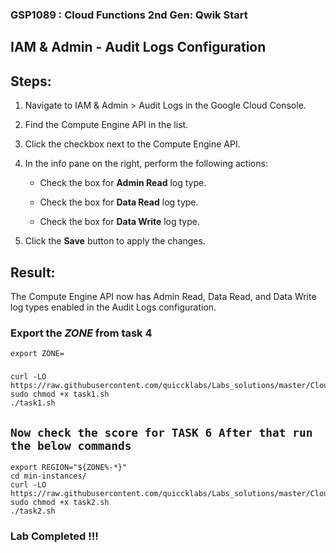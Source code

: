 ### GSP1089 : Cloud Functions 2nd Gen: Qwik Start 


## IAM & Admin - Audit Logs Configuration

## Steps:

1. Navigate to IAM & Admin > Audit Logs in the Google Cloud Console.

2. Find the Compute Engine API in the list.

3. Click the checkbox next to the Compute Engine API.

4. In the info pane on the right, perform the following actions:

   - Check the box for **Admin Read** log type.
   
   - Check the box for **Data Read** log type.
   
   - Check the box for **Data Write** log type.

5. Click the **Save** button to apply the changes.

## Result:

The Compute Engine API now has Admin Read, Data Read, and Data Write log types enabled in the Audit Logs configuration.

### Export the ***ZONE*** from task 4

```
export ZONE=
```


###
###

```
curl -LO https://raw.githubusercontent.com/quiccklabs/Labs_solutions/master/Cloud%20Functions%202nd%20GenQwik%20Start/task1.sh
sudo chmod +x task1.sh
./task1.sh
```

## ``` Now check the score for TASK 6 After that run the below commands ```


```
export REGION="${ZONE%-*}"
cd min-instances/
curl -LO https://raw.githubusercontent.com/quiccklabs/Labs_solutions/master/Cloud%20Functions%202nd%20GenQwik%20Start/task2.sh
sudo chmod +x task2.sh
./task2.sh
```

### Lab Completed !!! 
